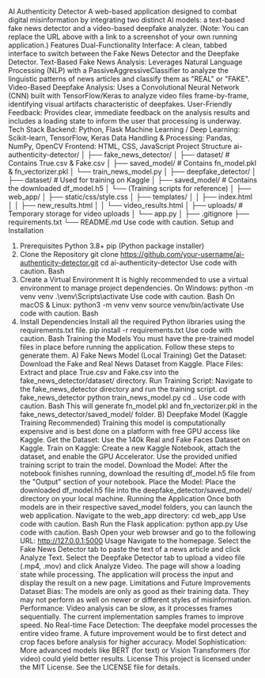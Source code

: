 AI Authenticity Detector
A web-based application designed to combat digital misinformation by integrating two distinct AI models: a text-based fake news detector and a video-based deepfake analyzer.
(Note: You can replace the URL above with a link to a screenshot of your own running application.)
Features
Dual-Functionality Interface: A clean, tabbed interface to switch between the Fake News Detector and the Deepfake Detector.
Text-Based Fake News Analysis: Leverages Natural Language Processing (NLP) with a PassiveAggressiveClassifier to analyze the linguistic patterns of news articles and classify them as "REAL" or "FAKE".
Video-Based Deepfake Analysis: Uses a Convolutional Neural Network (CNN) built with TensorFlow/Keras to analyze video files frame-by-frame, identifying visual artifacts characteristic of deepfakes.
User-Friendly Feedback: Provides clear, immediate feedback on the analysis results and includes a loading state to inform the user that processing is underway.
Tech Stack
Backend: Python, Flask
Machine Learning / Deep Learning: Scikit-learn, TensorFlow, Keras
Data Handling & Processing: Pandas, NumPy, OpenCV
Frontend: HTML, CSS, JavaScript
Project Structure
ai-authenticity-detector/
│
├── fake_news_detector/
│   ├── dataset/               # Contains True.csv & Fake.csv
│   ├── saved_model/           # Contains fn_model.pkl & fn_vectorizer.pkl
│   └── train_news_model.py
│
├── deepfake_detector/
│   ├── dataset/               # Used for training on Kaggle
│   ├── saved_model/           # Contains the downloaded df_model.h5
│   └── (Training scripts for reference)
│
├── web_app/
│   ├── static/css/style.css
│   ├── templates/
│   │   ├── index.html
│   │   ├── new_results.html
│   │   └── video_results.html
│   ├── uploads/               # Temporary storage for video uploads
│   └── app.py
│
├── .gitignore
├── requirements.txt
└── README.md
Use code with caution.
Setup and Installation
1. Prerequisites
Python 3.8+
pip (Python package installer)
2. Clone the Repository
git clone https://github.com/your-username/ai-authenticity-detector.git
cd ai-authenticity-detector
Use code with caution.
Bash
3. Create a Virtual Environment
It is highly recommended to use a virtual environment to manage project dependencies.
On Windows:
python -m venv venv
.\venv\Scripts\activate
Use code with caution.
Bash
On macOS & Linux:
python3 -m venv venv
source venv/bin/activate
Use code with caution.
Bash
4. Install Dependencies
Install all the required Python libraries using the requirements.txt file.
pip install -r requirements.txt
Use code with caution.
Bash
Training the Models
You must have the pre-trained model files in place before running the application. Follow these steps to generate them.
A) Fake News Model (Local Training)
Get the Dataset: Download the Fake and Real News Dataset from Kaggle.
Place Files: Extract and place True.csv and Fake.csv into the fake_news_detector/dataset/ directory.
Run Training Script: Navigate to the fake_news_detector directory and run the training script.
cd fake_news_detector
python train_news_model.py
cd ..
Use code with caution.
Bash
This will generate fn_model.pkl and fn_vectorizer.pkl in the fake_news_detector/saved_model/ folder.
B) Deepfake Model (Kaggle Training Recommended)
Training this model is computationally expensive and is best done on a platform with free GPU access like Kaggle.
Get the Dataset: Use the 140k Real and Fake Faces Dataset on Kaggle.
Train on Kaggle: Create a new Kaggle Notebook, attach the dataset, and enable the GPU Accelerator. Use the provided unified training script to train the model.
Download the Model: After the notebook finishes running, download the resulting df_model.h5 file from the "Output" section of your notebook.
Place the Model: Place the downloaded df_model.h5 file into the deepfake_detector/saved_model/ directory on your local machine.
Running the Application
Once both models are in their respective saved_model folders, you can launch the web application.
Navigate to the web_app directory:
cd web_app
Use code with caution.
Bash
Run the Flask application:
python app.py
Use code with caution.
Bash
Open your web browser and go to the following URL:
http://127.0.0.1:5000
Usage
Navigate to the homepage.
Select the Fake News Detector tab to paste the text of a news article and click Analyze Text.
Select the Deepfake Detector tab to upload a video file (.mp4, .mov) and click Analyze Video. The page will show a loading state while processing.
The application will process the input and display the result on a new page.
Limitations and Future Improvements
Dataset Bias: The models are only as good as their training data. They may not perform as well on newer or different styles of misinformation.
Performance: Video analysis can be slow, as it processes frames sequentially. The current implementation samples frames to improve speed.
No Real-time Face Detection: The deepfake model processes the entire video frame. A future improvement would be to first detect and crop faces before analysis for higher accuracy.
Model Sophistication: More advanced models like BERT (for text) or Vision Transformers (for video) could yield better results.
License
This project is licensed under the MIT License. See the LICENSE file for details.
